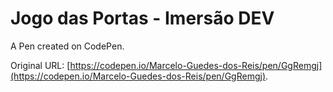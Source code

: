 # Jogo das Portas - Imersão DEV

A Pen created on CodePen.

Original URL: [https://codepen.io/Marcelo-Guedes-dos-Reis/pen/GgRemgj](https://codepen.io/Marcelo-Guedes-dos-Reis/pen/GgRemgj).

